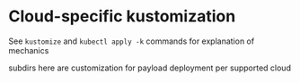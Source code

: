 # Cloud-specific kustomization 

See `kustomize` and `kubectl apply -k` commands for explanation of mechanics

subdirs here are customization for payload deployment per supported cloud

